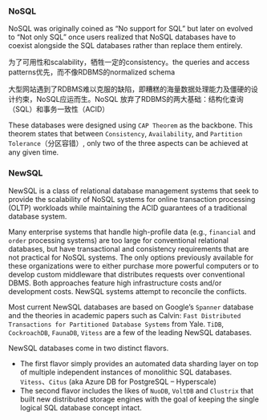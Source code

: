 ### NoSQL
NoSQL was originally coined as “No support for SQL” but later on evolved to “Not only SQL” once users realized that NoSQL databases have to coexist alongside the SQL databases rather than replace them entirely.

为了可用性和scalability，牺牲一定的consistency。the queries and access patterns优先，而不像RDBMS的normalized schema

大型网站遇到了RDBMS难以克服的缺陷，即糟糕的海量数据处理能力及僵硬的设计约束，NoSQL应运而生。NoSQL 放弃了RDBMS的两大基础：结构化查询（SQL）和事务一致性（ACID）

These databases were designed using `CAP Theorem` as the backbone. This theorem states that between `Consistency`, `Availability`, and `Partition Tolerance`（分区容错）, only two of the three aspects can be achieved at any given time.

### NewSQL
NewSQL is a class of relational database management systems that seek to provide the scalability of NoSQL systems for online transaction processing (OLTP) workloads while maintaining the ACID guarantees of a traditional database system.

Many enterprise systems that handle high-profile data (e.g., `financial` and `order` processing systems) are too large for conventional relational databases, but have transactional and consistency requirements that are not practical for NoSQL systems. The only options previously available for these organizations were to either purchase more powerful computers or to develop custom middleware that distributes requests over conventional DBMS. Both approaches feature high infrastructure costs and/or development costs. NewSQL systems attempt to reconcile the conflicts.

Most current NewSQL databases are based on Google’s `Spanner` database and the theories in academic papers such as Calvin: `Fast Distributed Transactions for Partitioned Database Systems` from Yale. `TiDB`, `CockroachDB`, `FaunaDB`, `Vitess` are a few of the leading NewSQL databases.

NewSQL databases come in two distinct flavors.
- The first flavor simply provides an automated data sharding layer on top of multiple independent instances of monolithic SQL databases. `Vitess`、`Citus` (aka Azure DB for PostgreSQL – Hyperscale)
- The second flavor includes the likes of `NuoDB`, `VoltDB` and `Clustrix` that built new distributed storage engines with the goal of keeping the single logical SQL database concept intact.


